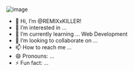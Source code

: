 ![image](https://github.com/user-attachments/assets/c2067f47-f6fd-46f0-b7a5-e33c41c3a1e7)



- 👋 Hi, I’m @REMIXxKILLER!
- 👀 I’m interested in ...
- 🌱 I’m currently learning ... Web Development
- 💞️ I’m looking to collaborate on ...
- 📫 How to reach me ...
- 😄 Pronouns: ...
- ⚡ Fun fact: ...

<!---
REMIXxKILLER/REMIXxKILLER is a ✨ special ✨ repository because its `README.md` (this file) appears on your GitHub profile.
You can click the Preview link to take a look at your changes.
--->
